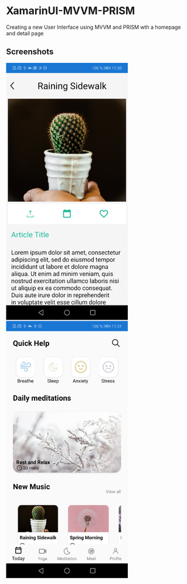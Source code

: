 # XamarinUI-MVVM-PRISM
Creating a new User Interface using MVVM and PRISM wth a homepage and detail page

## Screenshots
<img src="ExtraPractice_App/Media/1.jpg" height="700"/>
<img src="ExtraPractice_App/Media/2.jpg" height="700"/>
